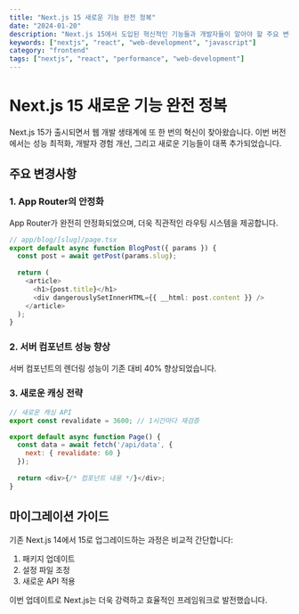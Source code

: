 ```yaml
---
title: "Next.js 15 새로운 기능 완전 정복"
date: "2024-01-20"
description: "Next.js 15에서 도입된 혁신적인 기능들과 개발자들이 알아야 할 주요 변경사항을 상세히 알아봅니다."
keywords: ["nextjs", "react", "web-development", "javascript"]
category: "frontend"
tags: ["nextjs", "react", "performance", "web-development"]
---
```


# Next.js 15 새로운 기능 완전 정복

Next.js 15가 출시되면서 웹 개발 생태계에 또 한 번의 혁신이 찾아왔습니다. 이번 버전에서는 성능 최적화, 개발자 경험 개선, 그리고 새로운 기능들이 대폭 추가되었습니다.

## 주요 변경사항

### 1. App Router의 안정화
App Router가 완전히 안정화되었으며, 더욱 직관적인 라우팅 시스템을 제공합니다.

```typescript
// app/blog/[slug]/page.tsx
export default async function BlogPost({ params }) {
  const post = await getPost(params.slug);
  
  return (
    <article>
      <h1>{post.title}</h1>
      <div dangerouslySetInnerHTML={{ __html: post.content }} />
    </article>
  );
}
```

### 2. 서버 컴포넌트 성능 향상
서버 컴포넌트의 렌더링 성능이 기존 대비 40% 향상되었습니다.

### 3. 새로운 캐싱 전략
```javascript
// 새로운 캐싱 API
export const revalidate = 3600; // 1시간마다 재검증

export default async function Page() {
  const data = await fetch('/api/data', {
    next: { revalidate: 60 }
  });
  
  return <div>{/* 컴포넌트 내용 */}</div>;
}
```

## 마이그레이션 가이드

기존 Next.js 14에서 15로 업그레이드하는 과정은 비교적 간단합니다:

1. 패키지 업데이트
2. 설정 파일 조정
3. 새로운 API 적용

이번 업데이트로 Next.js는 더욱 강력하고 효율적인 프레임워크로 발전했습니다.

